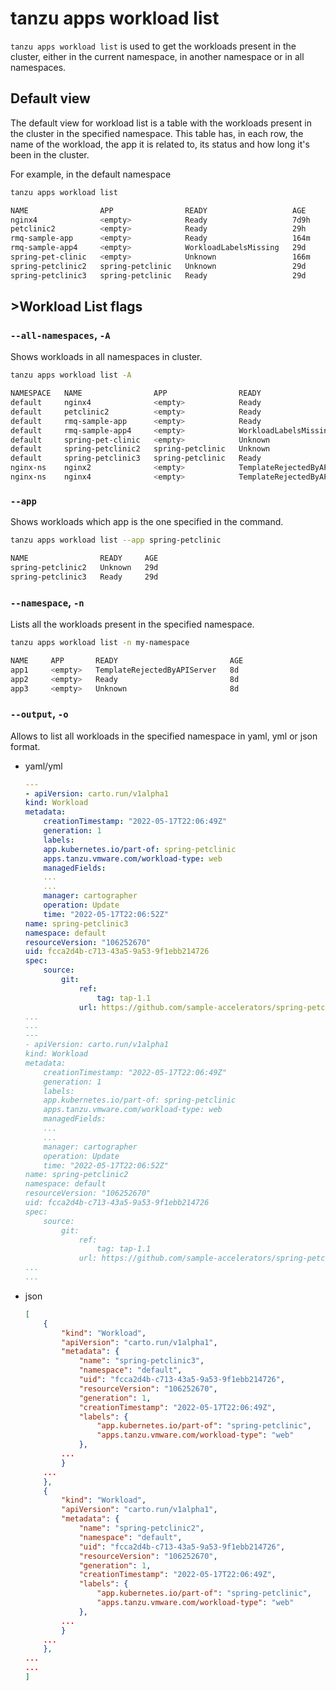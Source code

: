 # tanzu apps workload list

`tanzu apps workload list` is used to get the workloads present in the cluster, either in the current namespace, in another namespace or in all namespaces.

## Default view

The default view for workload list is a table with the workloads present in the cluster in the specified namespace. This table has, in each row, the name of the workload, the app it is related to, its status and how long it's been in the cluster.

For example, in the default namespace
```bash
tanzu apps workload list

NAME                APP                READY                   AGE
nginx4              <empty>            Ready                   7d9h
petclinic2          <empty>            Ready                   29h
rmq-sample-app      <empty>            Ready                   164m
rmq-sample-app4     <empty>            WorkloadLabelsMissing   29d
spring-pet-clinic   <empty>            Unknown                 166m
spring-petclinic2   spring-petclinic   Unknown                 29d
spring-petclinic3   spring-petclinic   Ready                   29d
```

## >Workload List flags

### <a id="list-all-namespaces"></a> `--all-namespaces`, `-A`

Shows workloads in all namespaces in cluster. 
```bash
tanzu apps workload list -A

NAMESPACE   NAME                APP                READY                         AGE
default     nginx4              <empty>            Ready                         7d9h
default     petclinic2          <empty>            Ready                         30h
default     rmq-sample-app      <empty>            Ready                         179m
default     rmq-sample-app4     <empty>            WorkloadLabelsMissing         29d
default     spring-pet-clinic   <empty>            Unknown                       3h1m
default     spring-petclinic2   spring-petclinic   Unknown                       29d
default     spring-petclinic3   spring-petclinic   Ready                         29d
nginx-ns    nginx2              <empty>            TemplateRejectedByAPIServer   8d
nginx-ns    nginx4              <empty>            TemplateRejectedByAPIServer   8d
```

### <a id="list-app"></a> `--app`

Shows workloads which app is the one specified in the command.

```bash
tanzu apps workload list --app spring-petclinic

NAME                READY     AGE
spring-petclinic2   Unknown   29d
spring-petclinic3   Ready     29d
```

### <a id="list-namespace"></a> `--namespace`, `-n`

Lists all the workloads present in the specified namespace.

```bash
tanzu apps workload list -n my-namespace

NAME     APP       READY                         AGE
app1     <empty>   TemplateRejectedByAPIServer   8d
app2     <empty>   Ready                         8d
app3     <empty>   Unknown                       8d
```

### <a id="list-output"></a> `--output`, `-o`

Allows to list all workloads in the specified namespace in yaml, yml or json format.
- yaml/yml
    ```yaml
    ---
    - apiVersion: carto.run/v1alpha1
    kind: Workload
    metadata:
        creationTimestamp: "2022-05-17T22:06:49Z"
        generation: 1
        labels:
        app.kubernetes.io/part-of: spring-petclinic
        apps.tanzu.vmware.com/workload-type: web
        managedFields:
        ...
        ...
        manager: cartographer
        operation: Update
        time: "2022-05-17T22:06:52Z"
    name: spring-petclinic3
    namespace: default
    resourceVersion: "106252670"
    uid: fcca2d4b-c713-43a5-9a53-9f1ebb214726
    spec:
        source:
            git:
                ref:
                    tag: tap-1.1
                url: https://github.com/sample-accelerators/spring-petclinic
    ...
    ...
    ---
    - apiVersion: carto.run/v1alpha1
    kind: Workload
    metadata:
        creationTimestamp: "2022-05-17T22:06:49Z"
        generation: 1
        labels:
        app.kubernetes.io/part-of: spring-petclinic
        apps.tanzu.vmware.com/workload-type: web
        managedFields:
        ...
        ...
        manager: cartographer
        operation: Update
        time: "2022-05-17T22:06:52Z"
    name: spring-petclinic2
    namespace: default
    resourceVersion: "106252670"
    uid: fcca2d4b-c713-43a5-9a53-9f1ebb214726
    spec:
        source:
            git:
                ref:
                    tag: tap-1.1
                url: https://github.com/sample-accelerators/spring-petclinic
    ...
    ...
    ```

- json
    ```json
    [
        {
            "kind": "Workload",
            "apiVersion": "carto.run/v1alpha1",
            "metadata": {
                "name": "spring-petclinic3",
                "namespace": "default",
                "uid": "fcca2d4b-c713-43a5-9a53-9f1ebb214726",
                "resourceVersion": "106252670",
                "generation": 1,
                "creationTimestamp": "2022-05-17T22:06:49Z",
                "labels": {
                    "app.kubernetes.io/part-of": "spring-petclinic",
                    "apps.tanzu.vmware.com/workload-type": "web"
                },
            ...
            }
        ...
        },
        {
            "kind": "Workload",
            "apiVersion": "carto.run/v1alpha1",
            "metadata": {
                "name": "spring-petclinic2",
                "namespace": "default",
                "uid": "fcca2d4b-c713-43a5-9a53-9f1ebb214726",
                "resourceVersion": "106252670",
                "generation": 1,
                "creationTimestamp": "2022-05-17T22:06:49Z",
                "labels": {
                    "app.kubernetes.io/part-of": "spring-petclinic",
                    "apps.tanzu.vmware.com/workload-type": "web"
                },
            ...
            }
        ...
        },
    ...
    ...
    ]
    ```

